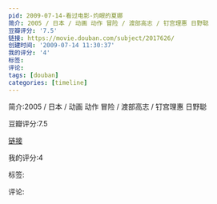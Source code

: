 ```yaml
---
pid: 2009-07-14-看过电影-灼眼的夏娜
简介: 2005 / 日本 / 动画 动作 冒险 / 渡部高志 / 钉宫理惠 日野聪
豆瓣评分: '7.5'
链接: https://movie.douban.com/subject/2017626/
创建时间: '2009-07-14 11:30:37'
我的评分: '4'
标签:
评论:
tags: [douban]
categories: [timeline]
---
```

简介:2005 / 日本 / 动画 动作 冒险 / 渡部高志 / 钉宫理惠 日野聪

豆瓣评分:7.5

[链接](https://movie.douban.com/subject/2017626/)

我的评分:4

标签:

评论:

